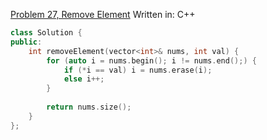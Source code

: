 [Problem 27, Remove Element](https://leetcode.com/problems/remove-element/)
Written in: C++

~~~cpp
class Solution {
public:
    int removeElement(vector<int>& nums, int val) {
        for (auto i = nums.begin(); i != nums.end();) {
            if (*i == val) i = nums.erase(i);
            else i++;
        }
        
        return nums.size();
    }
};
~~~
